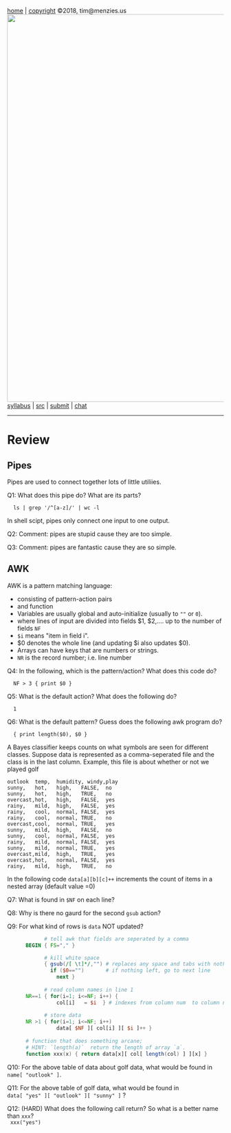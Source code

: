 [home](http://tiny.cc/plm18) |
[copyright](https://github.com/txt/plm18/blob/master/LICENSE.md) &copy;2018, tim&commat;menzies.us
<br>
[<img width=900 src="https://raw.githubusercontent.com/txt/plm18/master/img/banner.png">](http://tiny.cc/plm18)<br>
[syllabus](https://github.com/txt/plm18/blob/master/doc/syllabus.md) |
[src](https://github.com/txt/plm18/tree/master/src) |
[submit](http://tiny.cc/plm18give) |
[chat](https://plm18.slack.com/)


______



# Review

## Pipes

Pipes are used to connect together lots of little utiliies. 

Q1: What does this pipe do? What are its parts?

      ls | grep '/^[a-z]/' | wc -l

In shell scipt, pipes only connect one input to one output.

Q2: Comment: pipes are stupid cause they are too simple.

Q3: Comment: pipes are fantastic cause they are so simple.

## AWK

AWK is a pattern matching language:

- consisting of pattern-action pairs
- and function
- Variables are usually global and auto-initialize (usually to `""` or `0`).
- where lines of input are divided into fields $1, $2,.... up to the number of fields `NF` 
- `$i` means "item in field i". 
- $0 denotes the whole line (and updating $i also updates $0).
- Arrays can have keys that are numbers or strings.
- `NR` is the record number; i.e. line number

Q4: In the following, which is the pattern/action? What does this code do?

      NF > 3 { print $0 }

Q5: What is the default action? What does the following do?

      1 

Q6: What is the default pattern? Guess does the following awk program do?

      { print length($0), $0 } 

A Bayes classifier keeps counts on what symbols are seen for different classes. 
Suppose data is represented as a comma-seperated file and the class is in the last column. Example, this file is about whether or not we played golf
    
```
outlook	 temp,	humidity, windy,play
sunny,	 hot,	high,	FALSE,	no
sunny,	 hot,	high,	TRUE,	no
overcast,hot,	high,	FALSE,	yes
rainy,	 mild,	high,	FALSE,	yes
rainy,	 cool,	normal,	FALSE,	yes
rainy,	 cool,	normal,	TRUE,	no
overcast,cool,	normal,	TRUE,	yes
sunny,	 mild,	high,	FALSE,	no
sunny,	 cool,	normal,	FALSE,	yes
rainy,	 mild,	normal,	FALSE,	yes
sunny,	 mild,	normal,	TRUE,	yes
overcast,mild,	high,	TRUE,	yes
overcast,hot,	normal,	FALSE,	yes
rainy,	 mild,	high,	TRUE,	no
```

In the following code `data[a][b][c]++` increments the count of items in  a nested array (default value =0)


Q7:  What is found in `$NF` on each line?

Q8: Why is there no gaurd for the second  `gsub` action?

Q9: For what kind of rows is `data` NOT updated?

```awk
            # tell awk that fields are seperated by a comma
      BEGIN { FS="," }

            # kill white space
            { gsub(/[ \t]*/,"") # replaces any space and tabs with nothing
              if ($0=="")       # if nothing left, go to next line
	            next }
      
            # read column names in line 1
      NR==1 { for(i=1; i<=NF; i++) { 
                col[i]   = $i  } # indexes from column num  to column name
      
            # store data
      NR >1 { for(i=1; i<=NF; i++)
                data[ $NF ][ col[i] ][ $i ]++ }
    
      # function that does something arcane;
      # HINT: `length(a)`  return the length of array `a`.
      function xxx(x) { return data[x][ col[ length(col) ] ][x] }
```

Q10:  For the above table of data about golf data, what would be found in    
  `name[ "outlook" ]`.

Q11: For the above table of golf data, what would be found in     
  `data[ "yes" ][ "outlook" ][ "sunny" ]` ?

Q12: (HARD) What does the following call return? So what is a better name than `xxx`?    
  ` xxx("yes")`




